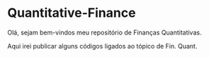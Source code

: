# Quantitative-Finance

Olá, sejam bem-vindos meu repositório de Finanças Quantitativas. 

Aqui irei publicar alguns códigos ligados ao tópico de Fin. Quant. 
